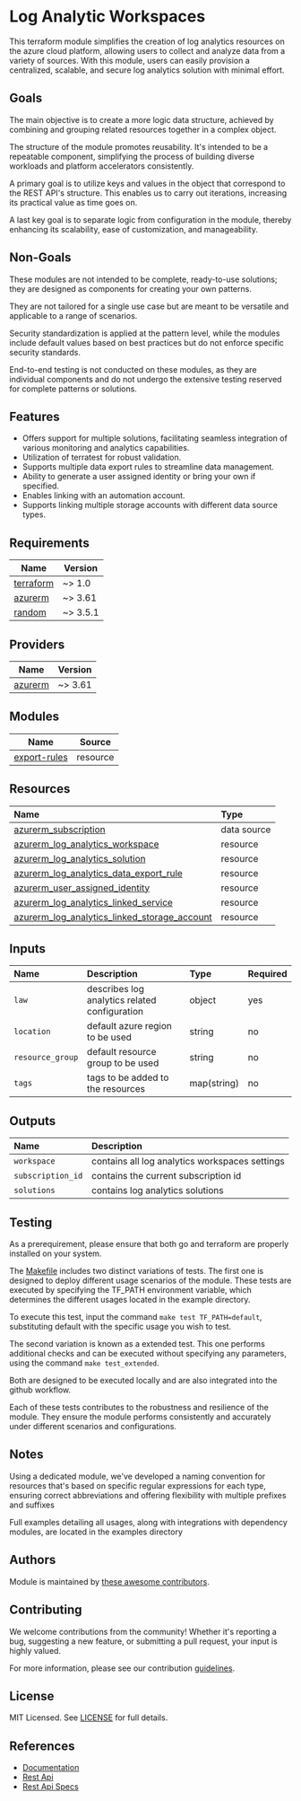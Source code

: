# Log Analytic Workspaces

This terraform module simplifies the creation of log analytics resources on the azure cloud platform, allowing users to collect and analyze data from a variety of sources. With this module, users can easily provision a centralized, scalable, and secure log analytics solution with minimal effort.

## Goals

The main objective is to create a more logic data structure, achieved by combining and grouping related resources together in a complex object.

The structure of the module promotes reusability. It's intended to be a repeatable component, simplifying the process of building diverse workloads and platform accelerators consistently.

A primary goal is to utilize keys and values in the object that correspond to the REST API's structure. This enables us to carry out iterations, increasing its practical value as time goes on.

A last key goal is to separate logic from configuration in the module, thereby enhancing its scalability, ease of customization, and manageability.

## Non-Goals

These modules are not intended to be complete, ready-to-use solutions; they are designed as components for creating your own patterns.

They are not tailored for a single use case but are meant to be versatile and applicable to a range of scenarios.

Security standardization is applied at the pattern level, while the modules include default values based on best practices but do not enforce specific security standards.

End-to-end testing is not conducted on these modules, as they are individual components and do not undergo the extensive testing reserved for complete patterns or solutions.

## Features

- Offers support for multiple solutions, facilitating seamless integration of various monitoring and analytics capabilities.
- Utilization of terratest for robust validation.
- Supports multiple data export rules to streamline data management.
- Ability to generate a user assigned identity or bring your own if specified.
- Enables linking with an automation account.
- Supports linking multiple storage accounts with different data source types.

## Requirements

| Name | Version |
|------|---------|
| <a name="requirement_terraform"></a> [terraform](#requirement\_terraform) | ~> 1.0 |
| <a name="requirement_azurerm"></a> [azurerm](#requirement\_azurerm) | ~> 3.61 |
| <a name="requirement_random"></a> [random](#requirement\_random) | ~> 3.5.1 |

## Providers

| Name | Version |
|------|---------|
| <a name="provider_azurerm"></a> [azurerm](#provider\_azurerm) | ~> 3.61 |

## Modules

| Name | Source |
|------|--------|
| [export-rules](./modules/export-rules) | resource |

## Resources

| Name | Type |
| :-- | :-- |
| [azurerm_subscription](https://registry.terraform.io/providers/hashicorp/azurerm/latest/docs/data-sources/subscription) | data source |
| [azurerm_log_analytics_workspace](https://registry.terraform.io/providers/hashicorp/azurerm/latest/docs/resources/log_analytics_workspace) | resource |
| [azurerm_log_analytics_solution](https://registry.terraform.io/providers/hashicorp/azurerm/latest/docs/resources/log_analytics_solution) | resource |
| [azurerm_log_analytics_data_export_rule](https://registry.terraform.io/providers/hashicorp/azurerm/latest/docs/resources/log_analytics_data_export_rule) | resource |
| [azurerm_user_assigned_identity](https://registry.terraform.io/providers/hashicorp/azurerm/latest/docs/resources/user_assigned_identity) | resource |
| [azurerm_log_analytics_linked_service](https://registry.terraform.io/providers/hashicorp/azurerm/latest/docs/resources/log_analytics_linked_service) | resource |
| [azurerm_log_analytics_linked_storage_account](https://registry.terraform.io/providers/hashicorp/azurerm/latest/docs/resources/log_analytics_linked_storage_account) | resource |

## Inputs

| Name | Description | Type | Required |
| :-- | :-- | :-- | :-- |
| `law` | describes log analytics related configuration | object | yes |
| `location` | default azure region to be used | string | no |
| `resource_group` | default resource group to be used | string | no |
| `tags` | tags to be added to the resources | map(string) | no |

## Outputs

| Name | Description |
| :-- | :-- |
| `workspace` | contains all log analytics workspaces settings |
| `subscription_id` | contains the current subscription id |
| `solutions` | contains log analytics solutions |

## Testing

As a prerequirement, please ensure that both go and terraform are properly installed on your system.

The [Makefile](Makefile) includes two distinct variations of tests. The first one is designed to deploy different usage scenarios of the module. These tests are executed by specifying the TF_PATH environment variable, which determines the different usages located in the example directory.

To execute this test, input the command ```make test TF_PATH=default```, substituting default with the specific usage you wish to test.

The second variation is known as a extended test. This one performs additional checks and can be executed without specifying any parameters, using the command ```make test_extended```.

Both are designed to be executed locally and are also integrated into the github workflow.

Each of these tests contributes to the robustness and resilience of the module. They ensure the module performs consistently and accurately under different scenarios and configurations.

## Notes

Using a dedicated module, we've developed a naming convention for resources that's based on specific regular expressions for each type, ensuring correct abbreviations and offering flexibility with multiple prefixes and suffixes

Full examples detailing all usages, along with integrations with dependency modules, are located in the examples directory

## Authors

Module is maintained by [these awesome contributors](https://github.com/cloudnationhq/terraform-azure-law/graphs/contributors).

## Contributing

We welcome contributions from the community! Whether it's reporting a bug, suggesting a new feature, or submitting a pull request, your input is highly valued.

For more information, please see our contribution [guidelines](https://github.com/CloudNationHQ/terraform-azure-law/blob/main/CONTRIBUTING.md).

## License

MIT Licensed. See [LICENSE](https://github.com/cloudnationhq/terraform-azure-law/blob/main/LICENSE) for full details.

## References

- [Documentation](https://learn.microsoft.com/en-us/azure/azure-monitor/logs/log-analytics-workspace-overview)
- [Rest Api](https://learn.microsoft.com/en-us/rest/api/loganalytics/)
- [Rest Api Specs](https://github.com/Azure/azure-rest-api-specs/tree/1f449b5a17448f05ce1cd914f8ed75a0b568d130/specification/operationalinsights/resource-manager)
